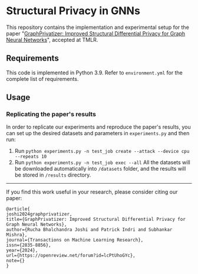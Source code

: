 # Structural Privacy in GNNs

This repository contains the implementation and experimental setup for the paper "[GraphPrivatizer: Improved Structural Differential Privacy for Graph Neural Networks](https://openreview.net/pdf?id=lcPtUhoGYc)", accepted at TMLR.

## Requirements

This code is implemented in Python 3.9. Refer to `environment.yml` for the complete list of requirements.

## Usage

### Replicating the paper's results
In order to replicate our experiments and reproduce the paper's results, you can set up the desired datasets and parameters in `experiments.py` and then run:  
1. Run ``python experiments.py -n test_job create --attack --device cpu --repeats 10``
2. Run ``python experiments.py -n test_job exec --all``
   All the datasets will be downloaded automatically into ``/datasets`` folder, and the results will be stored in ``/results`` directory.


--- 
If you find this work useful in your research, please consider citing our paper:


```
@article{
joshi2024graphprivatizer,
title={GraphPrivatizer: Improved Structural Differential Privacy for Graph Neural Networks},
author={Rucha Bhalchandra Joshi and Patrick Indri and Subhankar Mishra},
journal={Transactions on Machine Learning Research},
issn={2835-8856},
year={2024},
url={https://openreview.net/forum?id=lcPtUhoGYc},
note={}
}
```